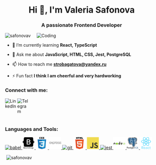 <h1 align="center">Hi 👋, I'm Valeria Safonova</h1>
<h3 align="center">A passionate Frontend Developer</h3>
<img align="right" alt="Coding" width="400" src="https://farm66.staticflickr.com/65535/52615480565_79d3fccbfd_m.jpg">

<p align="left"> <img src="https://komarev.com/ghpvc/?username=safonovav&label=Profile%20views&color=0e75b6&style=flat" alt="safonovav" /> </p>

- 🌱 I’m currently learning **React, TypeScript**

- 💬 Ask me about **JavaScript, HTML, CSS, Jest, PostgreSQL**

- 📫 How to reach me **strobagatova@yandex.ru**

- ⚡ Fun fact **I think I am cheerful and very hardworking**

<h3 align="left">Connect with me:</h3>
<p align="left">
<a href="https://www.linkedin.com/in/валерия-сафонова-1ab924259" rel="nofollow"><img align="left" alt="LinkedIn" width="40px" src="https://camo.githubusercontent.com/e2cb3e9b628d934cc325efa9dd437bcf60d947c47e98f6341ae8d2d594a6c600/68747470733a2f2f696d672e69636f6e73382e636f6d2f636f6c6f722f34382f3030303030302f6c696e6b6564696e2d322d2d76312e706e67" data-canonical-src="https://img.icons8.com/color/48/000000/linkedin-2--v1.png" style="max-width: 100%;"></a>  
<a href="https://t.me/Strobagatova" rel="nofollow"><img align="left" alt="Telegram" width="40px" src="https://camo.githubusercontent.com/91bdc89e65022b9befe1428acbdac06f03eccfb22c47b5ca34527253ceee1a6b/68747470733a2f2f74656c656772616d2e6f72672f696d672f745f6c6f676f2e7376673f31" data-canonical-src="https://telegram.org/img/t_logo.svg?1" style="max-width: 100%;"></a>
</p>
<br>
<br>
<br>
<br>
<p align="left"><h3 align="left">Languages and Tools:</h3></p>
<p align="left"> <a href="https://babeljs.io/" target="_blank" rel="noreferrer"> <img src="https://www.vectorlogo.zone/logos/babeljs/babeljs-icon.svg" alt="babel" width="40" height="40"/> </a> <a href="https://getbootstrap.com" target="_blank" rel="noreferrer"> <img src="https://raw.githubusercontent.com/devicons/devicon/master/icons/bootstrap/bootstrap-plain-wordmark.svg" alt="bootstrap" width="40" height="40"/> </a> <a href="https://www.w3schools.com/css/" target="_blank" rel="noreferrer"> <img src="https://raw.githubusercontent.com/devicons/devicon/master/icons/css3/css3-original-wordmark.svg" alt="css3" width="40" height="40"/> </a> <a href="https://expressjs.com" target="_blank" rel="noreferrer"> <img src="https://raw.githubusercontent.com/devicons/devicon/master/icons/express/express-original-wordmark.svg" alt="express" width="40" height="40"/> </a> <a href="https://git-scm.com/" target="_blank" rel="noreferrer"> <img src="https://www.vectorlogo.zone/logos/git-scm/git-scm-icon.svg" alt="git" width="40" height="40"/> </a> <a href="https://www.w3.org/html/" target="_blank" rel="noreferrer"> <img src="https://raw.githubusercontent.com/devicons/devicon/master/icons/html5/html5-original-wordmark.svg" alt="html5" width="40" height="40"/> </a> <a href="https://developer.mozilla.org/en-US/docs/Web/JavaScript" target="_blank" rel="noreferrer"> <img src="https://raw.githubusercontent.com/devicons/devicon/master/icons/javascript/javascript-original.svg" alt="javascript" width="40" height="40"/> </a> <a href="https://jestjs.io" target="_blank" rel="noreferrer"> <img src="https://www.vectorlogo.zone/logos/jestjsio/jestjsio-icon.svg" alt="jest" width="40" height="40"/> </a>  <a href="https://nodejs.org" target="_blank" rel="noreferrer"> <img src="https://raw.githubusercontent.com/devicons/devicon/master/icons/nodejs/nodejs-original-wordmark.svg" alt="nodejs" width="40" height="40"/> </a> <a href="https://www.postgresql.org" target="_blank" rel="noreferrer"> <img src="https://raw.githubusercontent.com/devicons/devicon/master/icons/postgresql/postgresql-original-wordmark.svg" alt="postgresql" width="40" height="40"/> </a> <a href="https://reactjs.org/" target="_blank" rel="noreferrer"> <img src="https://raw.githubusercontent.com/devicons/devicon/master/icons/react/react-original-wordmark.svg" alt="react" width="40" height="40"/> </a> </p>

<p>&nbsp;<img align="center" src="https://github-readme-stats.vercel.app/api?username=safonovav&show_icons=true&locale=en" alt="safonovav" /></p>
